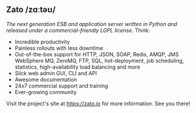 
Zato /zɑːtəʊ/
-------------

_The next generation ESB and application server written in Python and 
released under a commercial-friendly LGPL license_. Think:

* Incredible productivity
* Painless rollouts with less downtime
* Out-of-the-box support for HTTP, JSON, SOAP, Redis, AMQP, JMS WebSphere MQ, 
  ZeroMQ, FTP, SQL, hot-deployment, job scheduling, statistics, 
  high-availability load balancing and more
* Slick web admin GUI, CLI and API
* Awesome documentation
* 24x7 commercial support and training
* Ever-growing community

Visit the project's site at https://zato.io for more information. See you there!